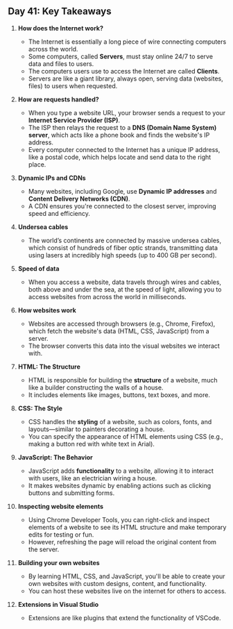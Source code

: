 ## Day 41: Key Takeaways

1. **How does the Internet work?**  
   - The Internet is essentially a long piece of wire connecting computers across the world.
   - Some computers, called **Servers**, must stay online 24/7 to serve data and files to users.  
   - The computers users use to access the Internet are called **Clients**.
   - Servers are like a giant library, always open, serving data (websites, files) to users when requested.

2. **How are requests handled?**  
   - When you type a website URL, your browser sends a request to your **Internet Service Provider (ISP)**.
   - The ISP then relays the request to a **DNS (Domain Name System) server**, which acts like a phone book and finds the website's IP address.
   - Every computer connected to the Internet has a unique IP address, like a postal code, which helps locate and send data to the right place.

3. **Dynamic IPs and CDNs**  
   - Many websites, including Google, use **Dynamic IP addresses** and **Content Delivery Networks (CDN)**.
   - A CDN ensures you're connected to the closest server, improving speed and efficiency.

4. **Undersea cables**  
   - The world’s continents are connected by massive undersea cables, which consist of hundreds of fiber optic strands, transmitting data using lasers at incredibly high speeds (up to 400 GB per second).

5. **Speed of data**  
   - When you access a website, data travels through wires and cables, both above and under the sea, at the speed of light, allowing you to access websites from across the world in milliseconds.

6. **How websites work**  
   - Websites are accessed through browsers (e.g., Chrome, Firefox), which fetch the website's data (HTML, CSS, JavaScript) from a server.
   - The browser converts this data into the visual websites we interact with.

7. **HTML: The Structure**  
   - HTML is responsible for building the **structure** of a website, much like a builder constructing the walls of a house.
   - It includes elements like images, buttons, text boxes, and more.

8. **CSS: The Style**  
   - CSS handles the **styling** of a website, such as colors, fonts, and layouts—similar to painters decorating a house.
   - You can specify the appearance of HTML elements using CSS (e.g., making a button red with white text in Arial).

9. **JavaScript: The Behavior**  
   - JavaScript adds **functionality** to a website, allowing it to interact with users, like an electrician wiring a house.
   - It makes websites dynamic by enabling actions such as clicking buttons and submitting forms.

10. **Inspecting website elements**  
    - Using Chrome Developer Tools, you can right-click and inspect elements of a website to see its HTML structure and make temporary edits for testing or fun.
    - However, refreshing the page will reload the original content from the server.

11. **Building your own websites**  
    - By learning HTML, CSS, and JavaScript, you'll be able to create your own websites with custom designs, content, and functionality.
    - You can host these websites live on the internet for others to access.

12. **Extensions in Visual Studio**
    - Extensions are like plugins that extend the functionality of VSCode.